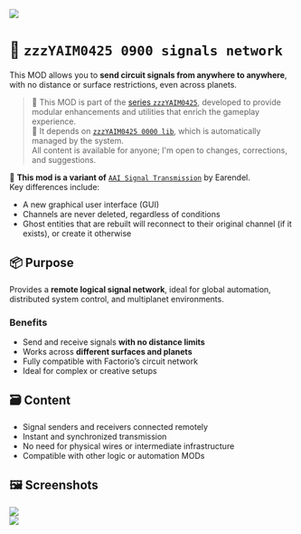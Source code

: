 ![](https://raw.githubusercontent.com/yaim0425/zzzYAIM0425-0900-signals-network/main/thumbnail.png)

# 📡 `zzzYAIM0425 0900 signals network`
This MOD allows you to **send circuit signals from anywhere to anywhere**, with no distance or surface restrictions, even across planets.

> 🧩 This MOD is part of the [series `zzzYAIM0425`](https://github.com/yaim0425), developed to provide modular enhancements and utilities that enrich the gameplay experience.  
> 🔧 It depends on [`zzzYAIM0425 0000 lib`](https://github.com/yaim0425/zzzYAIM0425-0000-lib), which is automatically managed by the system.  
> All content is available for anyone; I'm open to changes, corrections, and suggestions.

📌 **This mod is a variant of** [`AAI Signal Transmission`](https://mods.factorio.com/mod/aai-signal-transmission) by Earendel.  
Key differences include:

- A new graphical user interface (GUI)
- Channels are never deleted, regardless of conditions
- Ghost entities that are rebuilt will reconnect to their original channel (if it exists), or create it otherwise

## 📦 Purpose

Provides a **remote logical signal network**, ideal for global automation, distributed system control, and multiplanet environments.

### Benefits

- Send and receive signals **with no distance limits**  
- Works across **different surfaces and planets**  
- Fully compatible with Factorio’s circuit network  
- Ideal for complex or creative setups  

## 🗃️ Content

- Signal senders and receivers connected remotely  
- Instant and synchronized transmission  
- No need for physical wires or intermediate infrastructure  
- Compatible with other logic or automation MODs  

## 🖼️ Screenshots

![](https://raw.githubusercontent.com/yaim0425/zzzYAIM0425-0900-signals-network/main/Doc/base/Screenshot%20(1).png)  
![](https://raw.githubusercontent.com/yaim0425/zzzYAIM0425-0900-signals-network/main/Doc/base/Screenshot%20(2).png)
